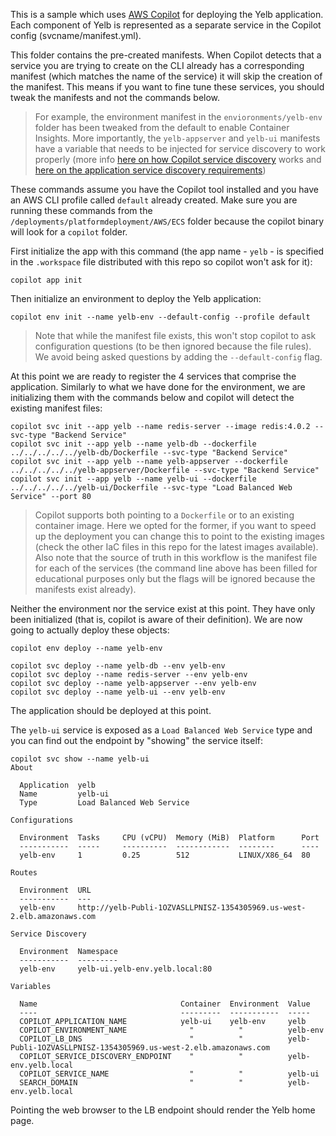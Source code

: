 This is a sample which uses [AWS Copilot](https://aws.amazon.com/containers/copilot/) for deploying
the Yelb application. Each component of Yelb is represented as a separate service in the Copilot
config (svcname/manifest.yml). 

This folder contains the pre-created manifests. When Copilot detects that a service you are trying to create on the CLI already has a corresponding manifest (which matches the name of the service) it will skip the creation of the manifest. This means if you want to fine tune these services, you should tweak the manifests and not the commands below. 

> For example, the environment manifest in the `envioronments/yelb-env` folder has been tweaked from the default to enable Container Insights. More importantly, the `yelb-appserver` and `yelb-ui` manifests have a variable that needs to be injected for service discovery to work properly (more info [here on how Copilot service discovery](https://aws.github.io/copilot-cli/docs/developing/service-discovery/) works and [here on the application service discovery requirements](https://github.com/mreferre/yelb/blob/master/yelb-appserver/startup.sh#L3-L7))

These commands assume you have the Copilot tool installed and you have an AWS CLI profile called `default` already created. Make sure you are running these commands from the `/deployments/platformdeployment/AWS/ECS` folder because the copilot binary will look for a `copilot` folder.

First initialize the app with this command (the app name - `yelb` - is specified in the `.workspace` file distributed with this repo so copilot won't ask for it):
```
copilot app init
```
Then initialize an environment to deploy the Yelb application:
```
copilot env init --name yelb-env --default-config --profile default 
```
> Note that while the manifest file exists, this won't stop copilot to ask configuration questions (to be then ignored because the file rules). We avoid being asked questions by adding the `--default-config` flag.

At this point we are ready to register the 4 services that comprise the application. Similarly to what we have done for the environment, we are initializing them with the commands below and copilot will detect the existing manifest files:  
```
copilot svc init --app yelb --name redis-server --image redis:4.0.2 --svc-type "Backend Service" 
copilot svc init --app yelb --name yelb-db --dockerfile ../../../../../yelb-db/Dockerfile --svc-type "Backend Service"
copilot svc init --app yelb --name yelb-appserver --dockerfile ../../../../../yelb-appserver/Dockerfile --svc-type "Backend Service"
copilot svc init --app yelb --name yelb-ui --dockerfile ../../../../../yelb-ui/Dockerfile --svc-type "Load Balanced Web Service" --port 80
```
> Copilot supports both pointing to a `Dockerfile` or to an existing container image. Here we opted for the former, if you want to speed up the deployment you can change this to point to the existing images (check the other IaC files in this repo for the latest images available). Also note that the source of truth in this workflow is the manifest file for each of the services (the command line above has been filled for educational purposes only but the flags will be ignored because the manifests exist already).   

Neither the environment nor the service exist at this point. They have only been initialized (that is, copilot is aware of their definition). We are now going to actually deploy these objects:

```
copilot env deploy --name yelb-env

copilot svc deploy --name yelb-db --env yelb-env
copilot svc deploy --name redis-server --env yelb-env
copilot svc deploy --name yelb-appserver --env yelb-env
copilot svc deploy --name yelb-ui --env yelb-env
```
The application should be deployed at this point. 

The `yelb-ui` service is exposed as a `Load Balanced Web Service` type and you can find out the endpoint by "showing" the service itself:

```
copilot svc show --name yelb-ui
About

  Application  yelb
  Name         yelb-ui
  Type         Load Balanced Web Service

Configurations

  Environment  Tasks     CPU (vCPU)  Memory (MiB)  Platform      Port
  -----------  -----     ----------  ------------  --------      ----
  yelb-env     1         0.25        512           LINUX/X86_64  80

Routes

  Environment  URL
  -----------  ---
  yelb-env     http://yelb-Publi-1OZVASLLPNISZ-1354305969.us-west-2.elb.amazonaws.com

Service Discovery

  Environment  Namespace
  -----------  ---------
  yelb-env     yelb-ui.yelb-env.yelb.local:80

Variables

  Name                                Container  Environment  Value
  ----                                ---------  -----------  -----
  COPILOT_APPLICATION_NAME            yelb-ui    yelb-env     yelb
  COPILOT_ENVIRONMENT_NAME              "          "          yelb-env
  COPILOT_LB_DNS                        "          "          yelb-Publi-1OZVASLLPNISZ-1354305969.us-west-2.elb.amazonaws.com
  COPILOT_SERVICE_DISCOVERY_ENDPOINT    "          "          yelb-env.yelb.local
  COPILOT_SERVICE_NAME                  "          "          yelb-ui
  SEARCH_DOMAIN                         "          "          yelb-env.yelb.local

```

Pointing the web browser to the LB endpoint should render the Yelb home page. 
